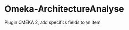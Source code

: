 Omeka-ArchitectureAnalyse
=========================

Plugin OMEKA 2, add specifics fields to an item
